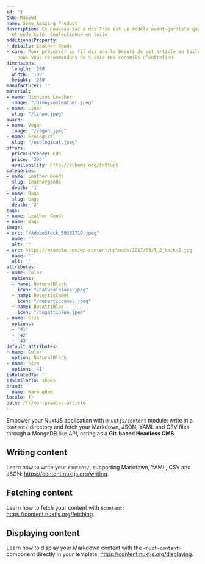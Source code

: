 ```yaml
---
id: '1'
sku: M45604
name: Some Amazing Product
description: Ce nouveau sac à dos Trio est un modèle avant-gardiste qui mêle tradition
  et modernité. Confectionné en toile
additionalProperty:
- details: Leather Goods
- care: Pour préserver au fil des ans la beauté de cet article en toile Monogram Éclipse,
    nous vous recommandons de suivre ces conseils d’entretien
dimensions:
  length: '290'
  width: '100'
  height: '250'
manufacturer: ''
material:
- name: Dionysos Leather
  image: "/dionysosleather.jpeg"
- name: Linen
  slug: "/linen.jpeg"
award:
- name: Vegan
  image: "/vegan.jpeg"
- name: Ecological
  slug: "/ecological.jpeg"
offers:
  priceCurrency: EUR
  price: '390'
  availability: http://schema.org/InStock
categories:
- name: Leather Goods
  slug: leathergoods
  depth: '1'
- name: Bags
  slug: bags
  depth: '2'
tags:
- name: Leather Goods
- name: Bags
image:
- src: "/AdobeStock_50352719.jpeg"
  name: ''
  alt: ''
- src: https://example.com/wp-content/uploads/2017/03/T_2_back-2.jpg
  name: ''
  alt: ''
attributes:
- name: Color
  options:
  - name: NaturalBlack
    icon: "/naturalblack.jpeg"
  - name: DeserticCamel
    icon: "/deserticcamel.jpeg"
  - name: BugattiBlue
    icon: "/bugattiblue.jpeg"
- name: Size
  options:
  - '41'
  - '42'
  - '43'
default_attributes:
- name: Color
  option: NaturalBlack
- name: Size
  option: '41'
isRelatedTo: ''
isSimilarTo: shoes
brand:
  name: Warenghem
locale: fr
path: /fr/mon-premier-article
---
```


Empower your NuxtJS application with `@nuxtjs/content` module: write in a `content/` directory and fetch your Markdown, JSON, YAML and CSV files through a MongoDB like API, acting as a **Git-based Headless CMS**.

## Writing content

Learn how to write your `content/`, supporting Markdown, YAML, CSV and JSON: https://content.nuxtjs.org/writing.

## Fetching content

Learn how to fetch your content with `$content`: https://content.nuxtjs.org/fetching.

## Displaying content

Learn how to display your Markdown content with the `<nuxt-content>` component directly in your template: https://content.nuxtjs.org/displaying.
